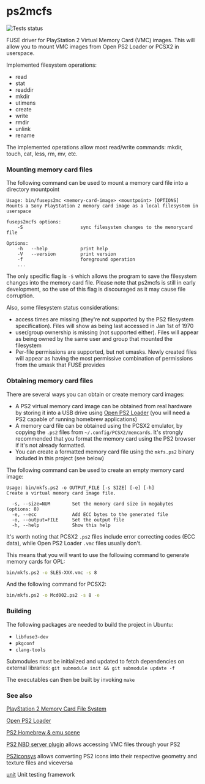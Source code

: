 # ps2mcfs
![Tests status](https://github.com/franciscoda/ps2mcfs/actions/workflows/test.yml/badge.svg)

FUSE driver for PlayStation 2 Virtual Memory Card (VMC) images. This will allow you to mount VMC images from Open PS2 Loader or PCSX2 in userspace.

Implemented filesystem operations:
 * read
 * stat
 * readdir
 * mkdir
 * utimens
 * create
 * write
 * rmdir
 * unlink
 * rename

The implemented operations allow most read/write commands: mkdir, touch, cat, less, rm, mv, etc.


### Mounting memory card files

The following command can be used to mount a memory card file into a directory mountpoint
```
Usage: bin/fuseps2mc <memory-card-image> <mountpoint> [OPTIONS]
Mounts a Sony PlayStation 2 memory card image as a local filesystem in userspace

fuseps2mcfs options:
    -S                     sync filesystem changes to the memorycard file

Options:
    -h   --help            print help
    -V   --version         print version
    -f                     foreground operation
    ...
```

The only specific flag is `-S` which allows the program to save the filesystem changes into the memory card file.
Please note that ps2mcfs is still in early development, so the use of this flag is discouraged as it may cause file corruption.

Also, some filesystem status considerations:
 * access times are missing (they're not supported by the PS2 filesystem specification). Files will show as being last accessed in Jan 1st of 1970
 * user/group ownership is missing (not supported either). Files will appear as being owned by the same user and group that mounted the filesystem
 * Per-file permissions are supported, but not umasks. Newly created files will appear as having the most permissive combination of permissions from the umask that FUSE provides

### Obtaining memory card files

There are several ways you can obtain or create memory card images:

 * A PS2 virtual memory card image can be obtained from real hardware by storing it into a USB drive using [Open PS2 Loader](https://github.com/ps2homebrew/Open-PS2-Loader) (you will need a PS2 capable of running homebrew applications)
 * A memory card file can be obtained using the PCSX2 emulator, by copying the `.ps2` files from `~/.config/PCSX2/memcards`. It's strongly recommended that you format the memory card using the PS2 browser if it's not already formatted.
 * You can create a formatted memory card file using the `mkfs.ps2` binary included in this project (see below)

The following command can be used to create an empty memory card image:
```
Usage: bin/mkfs.ps2 -o OUTPUT_FILE [-s SIZE] [-e] [-h]
Create a virtual memory card image file.

  -s, --size=NUM        Set the memory card size in megabytes (options: 8)
  -e, --ecc             Add ECC bytes to the generated file
  -o, --output=FILE     Set the output file
  -h, --help            Show this help
```

It's worth noting that PCSX2 `.ps2` files include error correcting codes (ECC data), while Open PS2 Loader `.vmc` files usually don't.

This means that you will want to use the following command to generate memory cards for OPL:
```sh
bin/mkfs.ps2 -o SLES-XXX.vmc -s 8
```
And the following command for PCSX2:
```sh
bin/mkfs.ps2 -o Mcd002.ps2 -s 8 -e
```

### Building

The following packages are needed to build the project in Ubuntu:
* `libfuse3-dev`
* `pkgconf`
* `clang-tools`

Submodules must be initialized and updated to fetch dependencies on external libraries: `git submodule init && git submodule update -f`

The executables can then be built by invoking `make`

### See also

[PlayStation 2 Memory Card File System](http://www.csclub.uwaterloo.ca:11068/mymc/ps2mcfs.html)

[Open PS2 Loader](https://github.com/ps2homebrew/Open-PS2-Loader)

[PS2 Homebrew & emu scene](http://psx-scene.com/forums/ps2-homebrew-dev-emu-scene/)

[PS2 NBD server plugin](https://github.com/bignaux/lwNBD/blob/main/plugins/mcman/lwnbd-mcman-plugin.md) allows accessing VMC files through your PS2

[PS2iconsys](https://github.com/ticky/ps2iconsys) allows converting PS2 icons into their respective geometry and texture files and viceversa

[µnit](https://nemequ.github.io/munit/) Unit testing framework